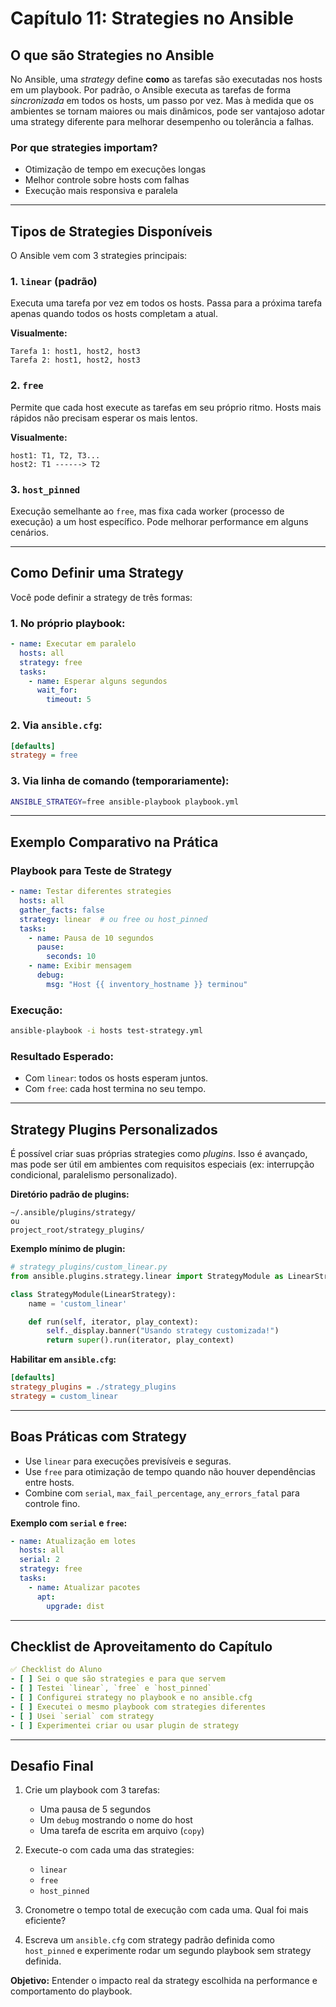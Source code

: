 # Capítulo 11: Strategies no Ansible

## O que são Strategies no Ansible

No Ansible, uma *strategy* define **como** as tarefas são executadas nos hosts em um playbook. Por padrão, o Ansible executa as tarefas de forma *sincronizada* em todos os hosts, um passo por vez. Mas à medida que os ambientes se tornam maiores ou mais dinâmicos, pode ser vantajoso adotar uma strategy diferente para melhorar desempenho ou tolerância a falhas.

### Por que strategies importam?
- Otimização de tempo em execuções longas
- Melhor controle sobre hosts com falhas
- Execução mais responsiva e paralela

---

## Tipos de Strategies Disponíveis

O Ansible vem com 3 strategies principais:

### 1. `linear` (padrão)
Executa uma tarefa por vez em todos os hosts. Passa para a próxima tarefa apenas quando todos os hosts completam a atual.

**Visualmente:**
```
Tarefa 1: host1, host2, host3
Tarefa 2: host1, host2, host3
```

### 2. `free`
Permite que cada host execute as tarefas em seu próprio ritmo. Hosts mais rápidos não precisam esperar os mais lentos.

**Visualmente:**
```
host1: T1, T2, T3...
host2: T1 ------> T2
```

### 3. `host_pinned`
Execução semelhante ao `free`, mas fixa cada worker (processo de execução) a um host específico. Pode melhorar performance em alguns cenários.

---

## Como Definir uma Strategy

Você pode definir a strategy de três formas:

### 1. No próprio playbook:
```yaml
- name: Executar em paralelo
  hosts: all
  strategy: free
  tasks:
    - name: Esperar alguns segundos
      wait_for:
        timeout: 5
```

### 2. Via `ansible.cfg`:
```ini
[defaults]
strategy = free
```

### 3. Via linha de comando (temporariamente):
```bash
ANSIBLE_STRATEGY=free ansible-playbook playbook.yml
```

---

## Exemplo Comparativo na Prática

### Playbook para Teste de Strategy
```yaml
- name: Testar diferentes strategies
  hosts: all
  gather_facts: false
  strategy: linear  # ou free ou host_pinned
  tasks:
    - name: Pausa de 10 segundos
      pause:
        seconds: 10
    - name: Exibir mensagem
      debug:
        msg: "Host {{ inventory_hostname }} terminou"
```

### Execução:
```bash
ansible-playbook -i hosts test-strategy.yml
```

### Resultado Esperado:
- Com `linear`: todos os hosts esperam juntos.
- Com `free`: cada host termina no seu tempo.

---

## Strategy Plugins Personalizados

É possível criar suas próprias strategies como *plugins*. Isso é avançado, mas pode ser útil em ambientes com requisitos especiais (ex: interrupção condicional, paralelismo personalizado).

**Diretório padrão de plugins:**
```
~/.ansible/plugins/strategy/
ou
project_root/strategy_plugins/
```

**Exemplo mínimo de plugin:**
```python
# strategy_plugins/custom_linear.py
from ansible.plugins.strategy.linear import StrategyModule as LinearStrategy

class StrategyModule(LinearStrategy):
    name = 'custom_linear'

    def run(self, iterator, play_context):
        self._display.banner("Usando strategy customizada!")
        return super().run(iterator, play_context)
```

**Habilitar em `ansible.cfg`:**
```ini
[defaults]
strategy_plugins = ./strategy_plugins
strategy = custom_linear
```

---

## Boas Práticas com Strategy

- Use `linear` para execuções previsíveis e seguras.
- Use `free` para otimização de tempo quando não houver dependências entre hosts.
- Combine com `serial`, `max_fail_percentage`, `any_errors_fatal` para controle fino.

**Exemplo com `serial` e `free`:**
```yaml
- name: Atualização em lotes
  hosts: all
  serial: 2
  strategy: free
  tasks:
    - name: Atualizar pacotes
      apt:
        upgrade: dist
```

---

## Checklist de Aproveitamento do Capítulo

```yaml
✅ Checklist do Aluno
- [ ] Sei o que são strategies e para que servem
- [ ] Testei `linear`, `free` e `host_pinned`
- [ ] Configurei strategy no playbook e no ansible.cfg
- [ ] Executei o mesmo playbook com strategies diferentes
- [ ] Usei `serial` com strategy
- [ ] Experimentei criar ou usar plugin de strategy
```

---

## Desafio Final

1. Crie um playbook com 3 tarefas:
    - Uma pausa de 5 segundos
    - Um `debug` mostrando o nome do host
    - Uma tarefa de escrita em arquivo (`copy`)

2. Execute-o com cada uma das strategies:
    - `linear`
    - `free`
    - `host_pinned`

3. Cronometre o tempo total de execução com cada uma. Qual foi mais eficiente?

4. Escreva um `ansible.cfg` com strategy padrão definida como `host_pinned` e experimente rodar um segundo playbook sem strategy definida.

**Objetivo:** Entender o impacto real da strategy escolhida na performance e comportamento do playbook.

